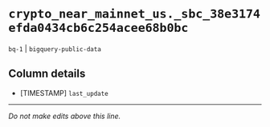 # `crypto_near_mainnet_us._sbc_38e3174efda0434cb6c254acee68b0bc`
`bq-1` | `bigquery-public-data`

## Column details
* [TIMESTAMP] `last_update`

-------------------------------------------------------------------------------
*Do not make edits above this line.*

